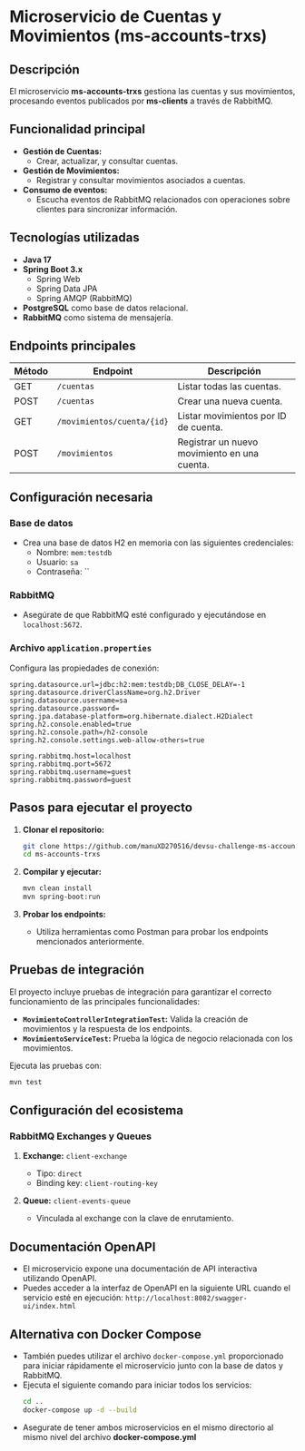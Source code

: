 # Microservicio de Cuentas y Movimientos (ms-accounts-trxs)

## Descripción
El microservicio **ms-accounts-trxs** gestiona las cuentas y sus movimientos, procesando eventos publicados por **ms-clients** a través de RabbitMQ.

## Funcionalidad principal
- **Gestión de Cuentas:**
    - Crear, actualizar, y consultar cuentas.
- **Gestión de Movimientos:**
    - Registrar y consultar movimientos asociados a cuentas.
- **Consumo de eventos:**
    - Escucha eventos de RabbitMQ relacionados con operaciones sobre clientes para sincronizar información.

## Tecnologías utilizadas
- **Java 17**
- **Spring Boot 3.x**
    - Spring Web
    - Spring Data JPA
    - Spring AMQP (RabbitMQ)
- **PostgreSQL** como base de datos relacional.
- **RabbitMQ** como sistema de mensajería.

## Endpoints principales
| Método | Endpoint                      | Descripción                                  |
|--------|-------------------------------|----------------------------------------------|
| GET    | `/cuentas`                    | Listar todas las cuentas.                   |
| POST   | `/cuentas`                    | Crear una nueva cuenta.                     |
| GET    | `/movimientos/cuenta/{id}`    | Listar movimientos por ID de cuenta.        |
| POST   | `/movimientos`                | Registrar un nuevo movimiento en una cuenta.|

## Configuración necesaria

### Base de datos
- Crea una base de datos H2 en memoria con las siguientes credenciales:
    - Nombre: `mem:testdb`
    - Usuario: `sa`
    - Contraseña: ``

### RabbitMQ
- Asegúrate de que RabbitMQ esté configurado y ejecutándose en `localhost:5672`.

### Archivo `application.properties`
Configura las propiedades de conexión:
```properties
spring.datasource.url=jdbc:h2:mem:testdb;DB_CLOSE_DELAY=-1
spring.datasource.driverClassName=org.h2.Driver
spring.datasource.username=sa
spring.datasource.password=
spring.jpa.database-platform=org.hibernate.dialect.H2Dialect
spring.h2.console.enabled=true
spring.h2.console.path=/h2-console
spring.h2.console.settings.web-allow-others=true

spring.rabbitmq.host=localhost
spring.rabbitmq.port=5672
spring.rabbitmq.username=guest
spring.rabbitmq.password=guest
```

## Pasos para ejecutar el proyecto

1. **Clonar el repositorio:**
   ```bash
   git clone https://github.com/manuXD270516/devsu-challenge-ms-accounts-trxs.git
   cd ms-accounts-trxs
   ```

2. **Compilar y ejecutar:**
   ```bash
   mvn clean install
   mvn spring-boot:run
   ```

3. **Probar los endpoints:**
    - Utiliza herramientas como Postman para probar los endpoints mencionados anteriormente.

## Pruebas de integración
El proyecto incluye pruebas de integración para garantizar el correcto funcionamiento de las principales funcionalidades:
- **`MovimientoControllerIntegrationTest`:** Valida la creación de movimientos y la respuesta de los endpoints.
- **`MovimientoServiceTest`:** Prueba la lógica de negocio relacionada con los movimientos.

Ejecuta las pruebas con:
```bash
mvn test
```

## Configuración del ecosistema

### RabbitMQ Exchanges y Queues
1. **Exchange:** `client-exchange`
    - Tipo: `direct`
    - Binding key: `client-routing-key`

2. **Queue:** `client-events-queue`
    - Vinculada al exchange con la clave de enrutamiento.


## Documentación OpenAPI
- El microservicio expone una documentación de API interactiva utilizando OpenAPI.
- Puedes acceder a la interfaz de OpenAPI en la siguiente URL cuando el servicio esté en ejecución:
  ```http://localhost:8082/swagger-ui/index.html```

## Alternativa con Docker Compose
- También puedes utilizar el archivo `docker-compose.yml` proporcionado para iniciar rápidamente el microservicio junto con la base de datos y RabbitMQ.
- Ejecuta el siguiente comando para iniciar todos los servicios:
  ```bash
  cd ..
  docker-compose up -d --build
  ```
- Asegurate de tener ambos microservicios en el mismo directorio al mismo nivel del archivo **docker-compose.yml**
